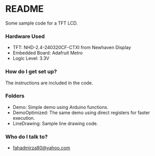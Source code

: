 # README #

Some sample code for a TFT LCD.



### Hardware Used ###

* TFT: NHD-2.4-240320CF-CTXI from Newhaven Display
* Embedded Board: Adafruit Metro
* Logic Level: 3.3V



### How do I get set up? ###

The instructions are included in the code.



### Folders ###

* Demo: Simple demo using Arduino functions.
* DemoOptimized: The same demo using direct registers for faster execution.
* LineDrawing: Sample line drawing code.



### Who do I talk to? ###

* fahadmirza80@yahoo.com